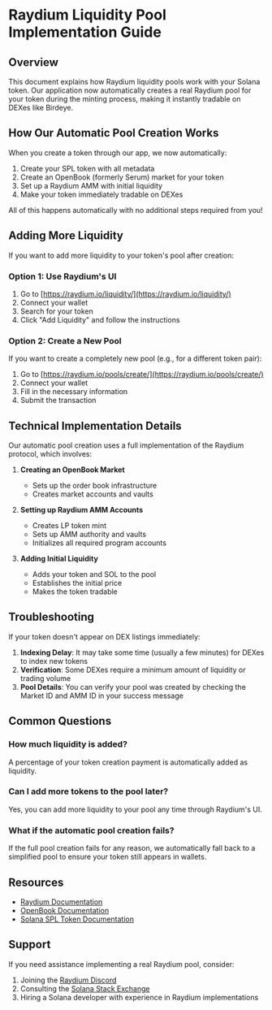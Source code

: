 # Raydium Liquidity Pool Implementation Guide

## Overview

This document explains how Raydium liquidity pools work with your Solana token. Our application now automatically creates a real Raydium pool for your token during the minting process, making it instantly tradable on DEXes like Birdeye.

## How Our Automatic Pool Creation Works

When you create a token through our app, we now automatically:

1. Create your SPL token with all metadata
2. Create an OpenBook (formerly Serum) market for your token
3. Set up a Raydium AMM with initial liquidity
4. Make your token immediately tradable on DEXes

All of this happens automatically with no additional steps required from you!

## Adding More Liquidity

If you want to add more liquidity to your token's pool after creation:

### Option 1: Use Raydium's UI

1. Go to [https://raydium.io/liquidity/](https://raydium.io/liquidity/)
2. Connect your wallet
3. Search for your token
4. Click "Add Liquidity" and follow the instructions

### Option 2: Create a New Pool

If you want to create a completely new pool (e.g., for a different token pair):

1. Go to [https://raydium.io/pools/create/](https://raydium.io/pools/create/)
2. Connect your wallet
3. Fill in the necessary information
4. Submit the transaction

## Technical Implementation Details

Our automatic pool creation uses a full implementation of the Raydium protocol, which involves:

1. **Creating an OpenBook Market**
   - Sets up the order book infrastructure
   - Creates market accounts and vaults

2. **Setting up Raydium AMM Accounts**
   - Creates LP token mint
   - Sets up AMM authority and vaults
   - Initializes all required program accounts

3. **Adding Initial Liquidity**
   - Adds your token and SOL to the pool
   - Establishes the initial price
   - Makes the token tradable

## Troubleshooting

If your token doesn't appear on DEX listings immediately:

1. **Indexing Delay**: It may take some time (usually a few minutes) for DEXes to index new tokens
2. **Verification**: Some DEXes require a minimum amount of liquidity or trading volume
3. **Pool Details**: You can verify your pool was created by checking the Market ID and AMM ID in your success message

## Common Questions

### How much liquidity is added?
A percentage of your token creation payment is automatically added as liquidity.

### Can I add more tokens to the pool later?
Yes, you can add more liquidity to your pool any time through Raydium's UI.

### What if the automatic pool creation fails?
If the full pool creation fails for any reason, we automatically fall back to a simplified pool to ensure your token still appears in wallets.

## Resources

- [Raydium Documentation](https://raydium.gitbook.io/raydium/)
- [OpenBook Documentation](https://docs.openbook-solana.com/)
- [Solana SPL Token Documentation](https://spl.solana.com/token)

## Support

If you need assistance implementing a real Raydium pool, consider:

1. Joining the [Raydium Discord](https://discord.gg/raydium)
2. Consulting the [Solana Stack Exchange](https://solana.stackexchange.com/)
3. Hiring a Solana developer with experience in Raydium implementations 